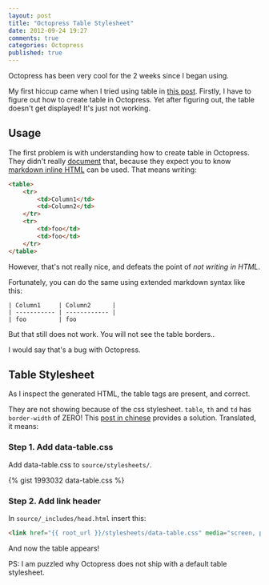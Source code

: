 ```yaml
---
layout: post
title: "Octopress Table Stylesheet"
date: 2012-09-24 19:27
comments: true
categories: Octopress
published: true
---
```


Octopress has been very cool for the 2 weeks since I began using. 

My first hiccup came when I tried using table in [this post](/2012/09/21/i-bought-samwize-dot-com-for-99-cents/). Firstly, I have to figure out how to create table in Octopress. Yet after figuring out, the table doesn't get displayed! It's just not working.

<!-- more -->

## Usage ##

The first problem is with understanding how to create table in Octopress. They didn't really [document](http://octopress.org/docs/) that, because they expect you to know [markdown inline HTML](http://daringfireball.net/projects/markdown/syntax#html) can be used. That means writing:

``` html
<table>
    <tr>
        <td>Column1</td>
        <td>Column2</td>
    </tr>
    <tr>
        <td>foo</td>
        <td>foo</td>
    </tr>
</table>	
```

However, that's not really nice, and defeats the point of _not writing in HTML_. 

Fortunately, you can do the same using extended markdown syntax like this:

```
| Column1     | Column2      |
| ----------- | ------------ |
| foo         | foo

```

But that still does not work. You will not see the table borders..

I would say that's a bug with Octopress.

## Table Stylesheet ##

As I inspect the generated HTML, the table tags are present, and correct. 

They are not showing because of the css stylesheet. `table`, `th` and `td` has `border-width` of ZERO! This [post in chinese](http://programus.github.com/blog/2012/03/07/add-table-data-css-for-octopress/) provides a solution. Translated, it means:

### Step 1. Add data-table.css ###

Add data-table.css to `source/stylesheets/`.

{% gist 1993032 data-table.css %}

### Step 2. Add link header ###

In `source/_includes/head.html` insert this: 

``` html
<link href="{{ root_url }}/stylesheets/data-table.css" media="screen, projection" rel="stylesheet" type="text/css" />
```

And now the table appears!

PS: I am puzzled why Octopress does not ship with a default table stylesheet.

 

